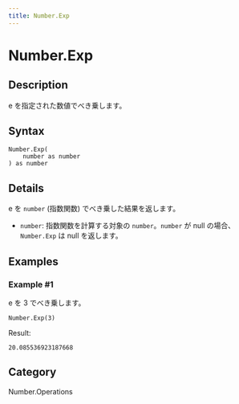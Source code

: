 ```yaml
---
title: Number.Exp
---
```


# Number.Exp


## Description

e を指定された数値でべき乗します。


## Syntax

```powerquery
Number.Exp(
    number as number
) as number
```


## Details

e を <code>number</code> (指数関数) でべき乗した結果を返します。      <ul>        <li><code>number</code>: 指数関数を計算する対象の <code>number</code>。<code>number</code> が null の場合、<code>Number.Exp</code> は null を返します。</li>      </ul>


## Examples

### Example #1 
e を 3 でべき乗します。
```powerquery
Number.Exp(3)
```

Result: 
```powerquery
20.085536923187668
```




## Category
Number.Operations
